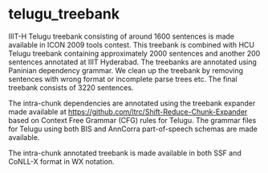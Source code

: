 # telugu_treebank

IIIT-H Telugu treebank consisting of around 1600 sentences is made available in ICON 2009 tools contest. This treebank is combined with HCU Telugu treebank containing approximately 2000 sentences and another 200 sentences annotated at IIIT Hyderabad. The treebanks are annotated using Paninian dependency grammar. We clean up the treebank by removing sentences with wrong format or incomplete parse trees etc. The final treebank consists of 3220 sentences. 

The intra-chunk dependencies are annotated using the treebank expander made available at https://github.com/ltrc/Shift-Reduce-Chunk-Expander based on Context Free Grammar (CFG) rules for Telugu. The grammar files for Telugu using both BIS and AnnCorra part-of-speech schemas are made available.

The intra-chunk annotated treebank is made available in both SSF and CoNLL-X format in WX notation.
